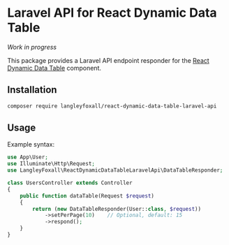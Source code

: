 # Laravel API for React Dynamic Data Table

*Work in progress*

This package provides a Laravel API endpoint responder for the 
[React Dynamic Data Table](https://github.com/langleyfoxall/react-dynamic-data-table) 
component.

## Installation

```bash
composer require langleyfoxall/react-dynamic-data-table-laravel-api
```

## Usage

Example syntax:

```php
use App\User;
use Illuminate\Http\Request;
use LangleyFoxall\ReactDynamicDataTableLaravelApi\DataTableResponder;

class UsersController extends Controller
{
	public function dataTable(Request $request)
	{
		return (new DataTableResponder(User::class, $request))
			->setPerPage(10)    // Optional, default: 15
			->respond();
	}
}
```
